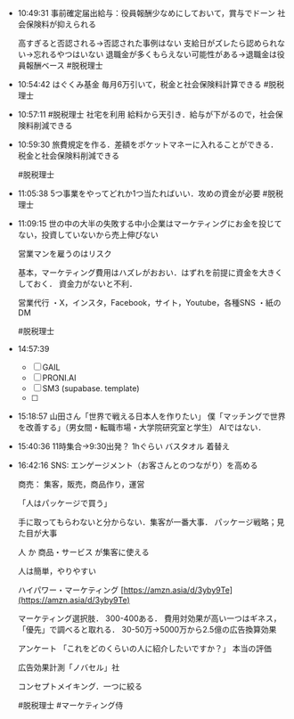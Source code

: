 
- 10:49:31 
	事前確定届出給与：役員報酬少なめにしておいて，賞与でドーン
	社会保険料が抑えられる
	
	高すぎると否認される→否認された事例はない
	支給日がズレたら認められない→忘れるやつはいない
	退職金が多くもらえない可能性がある→退職金は役員報酬ベース
	#脱税理士
- 10:54:42 
	はぐくみ基金
	毎月6万引いて，税金と社会保険料計算できる
	#脱税理士 
- 10:57:11 
	#脱税理士
	社宅を利用
	給料から天引き．給与が下がるので，社会保険料削減できる 
- 10:59:30 
	旅費規定を作る．差額をポケットマネーに入れることができる．
	税金と社会保険料削減できる
	
	#脱税理士 
- 11:05:38 
	5つ事業をやってどれか1つ当たればいい．攻めの資金が必要
	#脱税理士 
- 11:09:15 
	世の中の大半の失敗する中小企業はマーケティングにお金を投じてない，投資していないから売上伸びない
	
	営業マンを雇うのはリスク
	
	基本，マーケティング費用はハズレがおおい．はずれを前提に資金を大きくしておく．
	資金力がないと不利．
	
	営業代行
	・X，インスタ，Facebook，サイト，Youtube，各種SNS
	・紙のDM
	
	#脱税理士
- 14:57:39 
	- [ ] GAIL
	- [ ] PRONI.AI
	- [ ] SM3 (supabase. template)
	- [ ]
- 15:18:57 
	山田さん「世界で戦える日本人を作りたい」
	僕「マッチングで世界を改善する」（男女間・転職市場・大学院研究室と学生）
	AIではない． 
- 15:40:36 
	11時集合→9:30出発？ 1hぐらい
	バスタオル
	着替え
- 16:42:16 
	SNS: エンゲージメント（お客さんとのつながり）を高める
	
	商売：
	集客，販売，商品作り，運営
	
	「人はパッケージで買う」
	
	手に取ってもらわないと分からない．集客が一番大事．
	パッケージ戦略；見た目が大事
	
	人 か 商品・サービス が集客に使える
	
	人は簡単，やりやすい
	
	ハイパワー・マーケティング
	[https://amzn.asia/d/3yby9Te](https://amzn.asia/d/3yby9Te)
	
	
	マーケティング選択肢．
	300-400ある．
	費用対効果が高い一つはギネス， 「優先」で調べると取れる．
	30-50万→5000万から2.5億の広告換算効果
	
	アンケート
	「これをどのくらいの人に紹介したいですか？」 本当の評価
	
	広告効果計測「ノバセル」社
	
	コンセプトメイキング．一つに絞る
	
	#脱税理士 #マーケティング侍